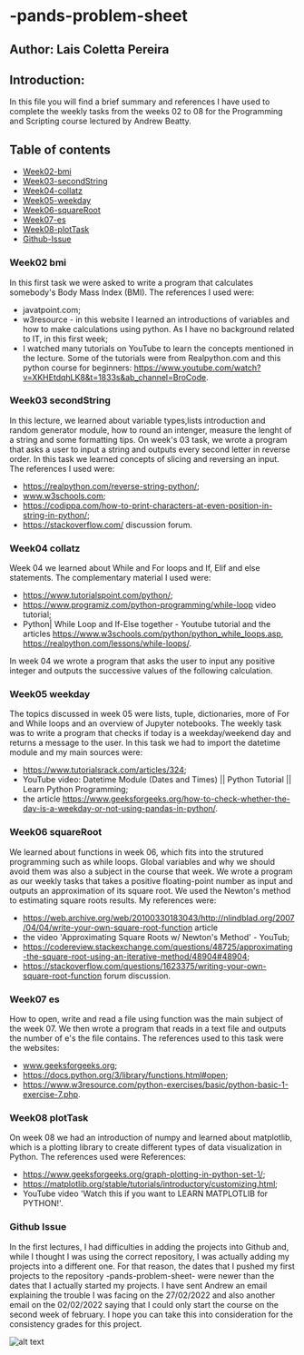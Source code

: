 # -pands-problem-sheet
## Author: Lais Coletta Pereira

## Introduction:
In this file you will find a brief summary and references I have used to complete the weekly tasks from the weeks 02 to 08 for the Programming and Scripting course lectured by Andrew Beatty.

## Table of contents
* [Week02-bmi](#Week02-bmi)
* [Week03-secondString](#Week03-secondString)
* [Week04-collatz](#Week04-collatz)
* [Week05-weekday](#Week05-weekday)
* [Week06-squareRoot](#Week06-squareRoot)
* [Week07-es](#Week07-es)
* [Week08-plotTask](#Week08-plotTask)
* [Github-Issue](#Github-Issue)


### Week02 bmi
In this first task we were asked to write a program that calculates somebody's Body Mass Index (BMI). The references I used were: 
  * javatpoint.com; 
  * w3resource - in this website I learned an introductions of variables and how to make calculations using python. As I have no background related to IT, in this first week; 
  * I watched many tutorials on YouTube to learn the concepts mentioned in the lecture. Some of the tutorials were from Realpython.com and this python course for beginners: https://www.youtube.com/watch?v=XKHEtdqhLK8&t=1833s&ab_channel=BroCode.

### Week03 secondString
In this lecture, we learned about variable types,lists introduction and random generator module, how to round an intenger, measure the lenght of a string and some formatting tips. On week's 03 task, we wrote a program that asks a user to input a string and outputs every second letter in reverse order. In this task we learned concepts of slicing and reversing an input. 
The references I used were: 
  * https://realpython.com/reverse-string-python/; 
  * www.w3schools.com; 
  * https://codippa.com/how-to-print-characters-at-even-position-in-string-in-python/;
  * https://stackoverflow.com/ discussion forum. 
 

### Week04 collatz
Week 04 we learned about While and For loops and If, Elif and else statements. The complementary material I used were: 
  * https://www.tutorialspoint.com/python/; 
  * https://www.programiz.com/python-programming/while-loop video tutorial; 
  * Python| While Loop and If-Else together - Youtube tutorial and the articles https://www.w3schools.com/python/python_while_loops.asp, https://realpython.com/lessons/while-loops/.
  
 In week 04 we wrote a program that asks the user to input any positive integer and outputs the successive values of the following calculation.

### Week05 weekday
The topics discussed in week 05 were lists, tuple, dictionaries, more of For and While loops and an overview of Jupyter notebooks. The weekly task was to write a program that checks if today is a weekday/weekend day and returns a message to the user. In this task we had to import the datetime module and my main sources were:
  * https://www.tutorialsrack.com/articles/324; 
  * YouTube video: Datetime Module (Dates and Times) || Python Tutorial || Learn Python Programming;
  * the article https://www.geeksforgeeks.org/how-to-check-whether-the-day-is-a-weekday-or-not-using-pandas-in-python/.

### Week06 squareRoot
We learned about functions in week 06, which fits into the strutured programming such as while loops. Global variables and why we should avoid them was also a subject in the course that week. We wrote a program as our weekly tasks that takes a positive floating-point number as input and outputs an approximation of its square root. We used the Newton's method to estimating square roots results. My references were:
  * https://web.archive.org/web/20100330183043/http://nlindblad.org/2007/04/04/write-your-own-square-root-function article
  * the video 'Approximating Square Roots w/ Newton's Method' - YouTub;
  * https://codereview.stackexchange.com/questions/48725/approximating-the-square-root-using-an-iterative-method/48904#48904;
  * https://stackoverflow.com/questions/1623375/writing-your-own-square-root-function forum discussion. 

### Week07 es
How to open, write and read a file using function was the main subject of the week 07. We then wrote a program that reads in a text file and outputs the number of e's the file contains. The references used to this task were the websites: 
  * www.geeksforgeeks.org; 
  * https://docs.python.org/3/library/functions.html#open; 
  * https://www.w3resource.com/python-exercises/basic/python-basic-1-exercise-7.php.

### Week08 plotTask
On week 08 we had an introduction of numpy and learned about matplotlib, which is a plotting library to create different types of data visualization in Python. The references used were References: 
  * https://www.geeksforgeeks.org/graph-plotting-in-python-set-1/; 
  * https://matplotlib.org/stable/tutorials/introductory/customizing.html;
  * YouTube video 'Watch this if you want to LEARN MATPLOTLIB for PYTHON!'.

### Github Issue
In the first lectures, I had difficulties in adding the projects into Github and, while I thought I was using the correct repository, I was actually adding my projects into a different one. For that reason, the dates that I pushed my first projects to the repository -pands-problem-sheet- were newer than the dates that I actually started my projects. I have sent Andrew an email explaining the trouble I was facing on the 27/02/2022 and also another email on the 02/02/2022 saying that I could only start the course on the second week of february. I hope you can take this into consideration for the consistency grades for this project.

![alt text](https://github.com/LaisColetta/Week04/blob/main/Screenshot-2022-03-29-at-20.00.42.png)


